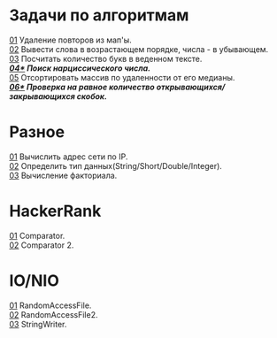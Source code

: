 

<H1>Задачи по алгоритмам</H1>


[01](https://github.com/self-harm/java-practice/blob/main/Algorithms/DeleteDuplicates.java) Удаление повторов из мап'ы.
<br>
[02](https://github.com/self-harm/java-practice/blob/main/Algorithms/StringsAndNumbers.java) Вывести слова в возрастающем порядке, числа - в убывающем.
<br>
[03](https://github.com/self-harm/java-practice/blob/main/Algorithms/NumberOfLetters.java) Посчитать количество букв в веденном тексте.
<br>
<b><i>[04*](https://github.com/self-harm/java-practice/blob/main/Algorithms/NarcissisticNumber.java) Поиск нарциссического числа.</b></i>
<br>
[05](https://github.com/self-harm/java-practice/blob/main/Algorithms/MediumNumber.java) Отсортировать массив по удаленности от его медианы.
<br>
<b><i>[06*](https://github.com/self-harm/java-practice/tree/main/Algorithms) Проверка на равное количество открывающихся/закрывающихся скобок.</b></i>

<H1>Разное</H1>

[01](https://github.com/self-harm/java-practice/blob/main/Different/IP.java) Вычислить адрес сети по IP.
<br>
[02](https://github.com/self-harm/java-practice/blob/main/Different/DifferentTypes.java) Определить тип данных(String/Short/Double/Integer).
<br>
[03](https://github.com/self-harm/java-practice/blob/main/Different/Factorial.java) Вычисление факториала.

<H1>HackerRank</H1>


[01](https://github.com/self-harm/java-practice/blob/main/HackerRank/Comparator.java) Comparator.
<br>
[02](https://github.com/self-harm/java-practice/blob/main/HackerRank/Comparator2.java) Comparator 2.

<H1>IO/NIO</H1>

[01](https://github.com/self-harm/JavaTasks/blob/main/FileInputStream-FileOutputStream/RandomAccessFile.java) RandomAccessFile.
<br>
[02](https://github.com/self-harm/JavaTasks/blob/main/FileInputStream-FileOutputStream/RandomAccessFile2.java) RandomAccessFile2.
<br>
[03](https://github.com/self-harm/JavaTasks/blob/main/FileInputStream-FileOutputStream/stringWriter.java) StringWriter.
